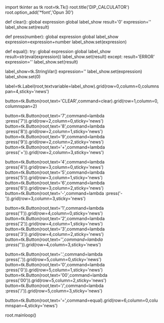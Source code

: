 import tkinter as tk
root=tk.Tk()
root.title('DIP_CALCULATOR')
root.option_add('*font','Opun 30')

def clear():
  global expression
  global label_show
  result='0'
  expression=''
  label_show.set(result)

def press(number):
  global expression
  global label_show
  expression=expression+number
  label_show.set(expression)

def equal():
  try:
    global expression
    global label_show
    result=str(eval(expression))
    label_show.set(result)
  except:
    result='ERROR'
    expression=''
    label_show.set(result)

label_show=tk.StringVar()
expression=''
label_show.set(expression)
label_show.set(0)

label=tk.Label(root,textvariable=label_show).grid(row=0,column=0,columnspan=4,sticky='news')

button=tk.Button(root,text='CLEAR',command=clear).grid(row=1,column=0,columnspan=2)

button=tk.Button(root,text='7',command=lambda :press('7')).grid(row=2,column=0,sticky='news')
button=tk.Button(root,text='8',command=lambda :press('8')).grid(row=2,column=1,sticky='news')
button=tk.Button(root,text='9',command=lambda :press('9')).grid(row=2,column=2,sticky='news')
button=tk.Button(root,text='+',command=lambda :press('+')).grid(row=2,column=3,sticky='news')

button=tk.Button(root,text='4',command=lambda :press('4')).grid(row=3,column=0,sticky='news')
button=tk.Button(root,text='5',command=lambda :press('5')).grid(row=3,column=1,sticky='news')
button=tk.Button(root,text='6',command=lambda :press('6')).grid(row=3,column=2,sticky='news')
button=tk.Button(root,text='-',command=lambda :press('-')).grid(row=3,column=3,sticky='news')

button=tk.Button(root,text='1',command=lambda :press('1')).grid(row=4,column=0,sticky='news')
button=tk.Button(root,text='2',command=lambda :press('2')).grid(row=4,column=1,sticky='news')
button=tk.Button(root,text='3',command=lambda :press('3')).grid(row=4,column=2,sticky='news')
button=tk.Button(root,text='*',command=lambda :press('*')).grid(row=4,column=3,sticky='news')

button=tk.Button(root,text='.',command=lambda :press('.')).grid(row=5,column=0,sticky='news')
button=tk.Button(root,text='0',command=lambda :press('0')).grid(row=5,column=1,sticky='news')
button=tk.Button(root,text='00',command=lambda :press('00')).grid(row=5,column=2,sticky='news')
button=tk.Button(root,text='/',command=lambda :press('/')).grid(row=5,column=3,sticky='news')

button=tk.Button(root,text='=',command=equal).grid(row=6,column=0,columnspan=4,sticky='news')

root.mainloop()
